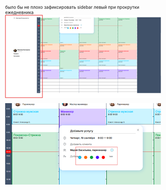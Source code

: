 
было бы не плохо зафиксировать sidebar левый при прокрутки ежедневника
![Image alt](https://github.com/vyachin/snapbook/blob/main/screenshots/1.png)


![Image alt](https://github.com/vyachin/snapbook/blob/main/screenshots/3.png)